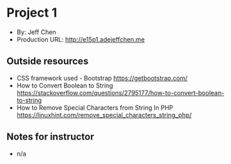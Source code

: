 # Project 1
+ By: Jeff Chen
+ Production URL: <http://e15p1.adejeffchen.me>

## Outside resources
+ CSS framework used - Bootstrap <https://getbootstrap.com/>
+ How to Convert Boolean to String <https://stackoverflow.com/questions/2795177/how-to-convert-boolean-to-string>
+ How to Remove Special Characters from String In PHP <https://linuxhint.com/remove_special_characters_string_php/>

## Notes for instructor
+ n/a